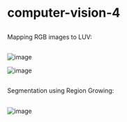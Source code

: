 # computer-vision-4
##
Mapping RGB images to LUV:

##
![image](https://github.com/sbme-tutorials/final_project-database_s23_icu16/assets/137138481/3d7c345c-4774-4e6b-a0de-54b4500913ea)

![image](https://github.com/sbme-tutorials/final_project-database_s23_icu16/assets/137138481/4d20966b-a62c-4e0c-a207-58d4f56e3191)

##

Segmentation using Region Growing:
##
![image](https://github.com/sbme-tutorials/final_project-database_s23_icu16/assets/137138481/babda4a0-0c09-4ec9-9f9c-5bcbc48b2464)
##
